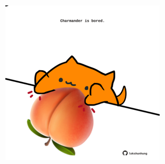 <!-- built at 23/09/2024, 14:00:45 UTC -->
<p align="center">
  <img width="500" height="500" src="./ReadmeImage.svg">
</p>
